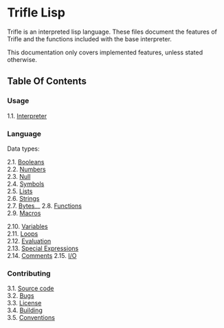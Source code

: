 # Trifle Lisp

Trifle is an interpreted lisp language. These files document the
features of Trifle and the functions included with the base
interpreter.

This documentation only covers implemented features, unless stated
otherwise.

## Table Of Contents

### Usage

1.1. [Interpreter](Interpreter.md)  

### Language

Data types:

2.1. [Booleans](Booleans.md)  
2.2. [Numbers](Numbers.md)  
2.3. [Null](Null.md)  
2.4. [Symbols](Symbols.md)  
2.5. [Lists](Lists.md)  
2.6. [Strings](Strings.md)  
2.7. [Bytes](Bytes.md)__
2.8. [Functions](Functions.md)  
2.9. [Macros](Macros.md)  

2.10. [Variables](Variables.md)  
2.11. [Loops](Loops.md)  
2.12. [Evaluation](Evaluation.md)  
2.13. [Special Expressions](Special-Expressions.md)  
2.14. [Comments](Comments.md)
2.15. [I/O](IO.md)

### Contributing

3.1. [Source code](https://github.com/wilfred/trifle)  
3.2. [Bugs](https://github.com/wilfred/trifle/issues)  
3.3. [License](License.md)  
3.4. [Building](Building.md)  
3.5. [Conventions](Conventions.md)  
